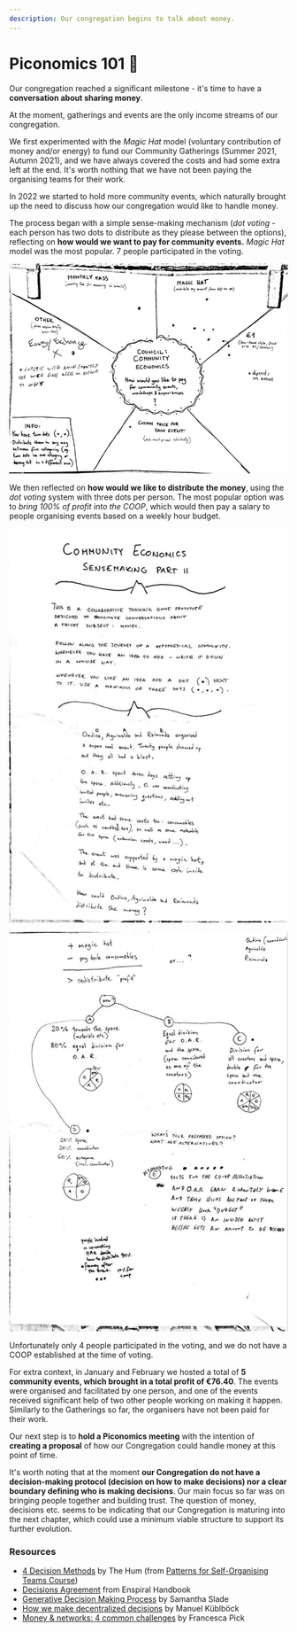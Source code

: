 ```yaml
---
description: Our congregation begins to talk about money.
---
```


# Piconomics 101 🍪

Our congregation reached a significant milestone - it's time to have a **conversation about sharing money**.

At the moment, gatherings and events are the only income streams of our congregation.

We first experimented with the *Magic Hat* model (voluntary contribution of money and/or energy) to fund our Community Gatherings (Summer 2021, Autumn 2021), and we have always covered the costs and had some extra left at the end. It's worth nothing that we have not been paying the organising teams for their work.

In 2022 we started to hold more community events, which naturally brought up the need to discuss how our congregation would like to handle money.

The process began with a simple sense-making mechanism (*dot voting* - each person has two dots to distribute as they please between the options), reflecting on **how would we want to pay for community events.** *Magic Hat* model was the most popular. 7 people participated in the voting.

![Piconomics Sensemaking: How to Pay for Events](../.gitbook/assets/piconomics-events.jpg)

We then reflected on **how would we like to distribute the money**, using the *dot voting* system with three dots per person. The most popular option was to *bring 100% of profit into the COOP*, which would then pay a salary to people organising events based on a weekly hour budget. 

![Piconomics Sensemaking: case study](../.gitbook/assets/piconomics-case-study.jpg)

![Piconomics Sensemaking: Money Distribution Models](../.gitbook/assets/piconomics-money-models.jpg)

Unfortunately only 4 people participated in the voting, and we do not have a COOP established at the time of voting. 

For extra context, in January and February we hosted a total of **5 community events, which brought in a total profit of €76.40**. The events were organised and facilitated by one person, and one of the events received significant help of two other people working on making it happen. Similarly to the Gatherings so far, the organisers have not been paid for their work.

Our next step is to **hold a Piconomics meeting** with the intention of **creating a proposal** of how our Congregation could handle money at this point of time.

It's worth noting that at the moment **our Congregation do not have a decision-making protocol (decision on how to make decisions) nor a clear boundary defining who is making decisions**. Our main focus so far was on bringing people together and building trust. The question of money, decisions etc. seems to be indicating that our Congregation is maturing into the next chapter, which could use a minimum viable structure to support its further evolution.


### Resources
- [4 Decision Methods](https://import.cdn.thinkific.com/241646/4DecisionMethodsforDecentralisedTeams-200303-143417.pdf) by The Hum (from [Patterns for Self-Organising Teams Course](https://www.thehum.org/online-course))
- [Decisions Agreement](https://handbook.enspiral.com/agreements/decisions) from Enspiral Handbook
- [Generative Decision Making Process](https://medium.com/percolab-droplets/generative-decision-making-process-cf0b131c5ac4) by Samantha Slade
- [How we make decentralized decisions](https://medium.com/the-caring-network-company/how-we-make-decentralized-decisions-ad869417b772) by Manuel Küblböck
- [Money & networks: 4 common challenges](https://medium.com/greaterthan/financial-decision-making-in-self-organized-networks-4-common-challenges-bd71489151e0) by Francesca Pick